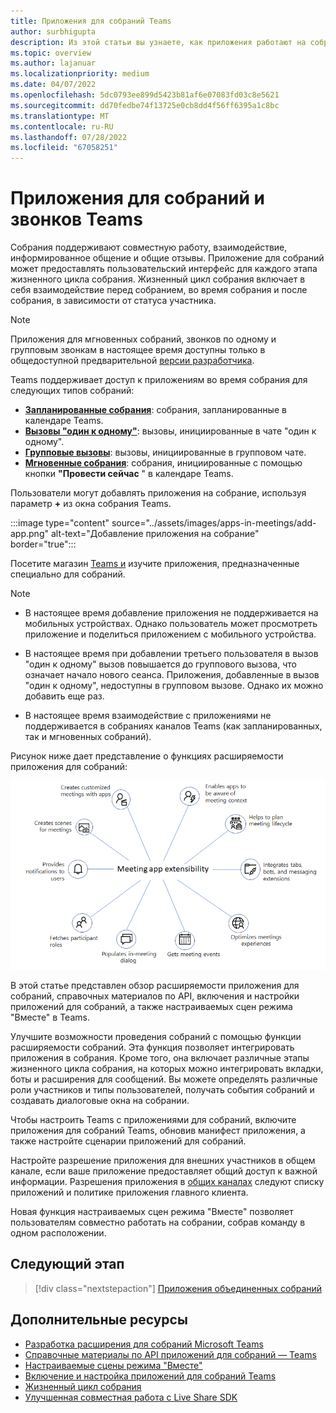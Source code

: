```yaml
---
title: Приложения для собраний Teams
author: surbhigupta
description: Из этой статьи вы узнаете, как приложения работают на собраниях Microsoft Teams на основе роли участника и пользователя, а также расширяемости приложений.
ms.topic: overview
ms.author: lajanuar
ms.localizationpriority: medium
ms.date: 04/07/2022
ms.openlocfilehash: 5dc0793ee899d5423b81af6e07083fd03c8e5621
ms.sourcegitcommit: dd70fedbe74f13725e0cb8dd4f56ff6395a1c8bc
ms.translationtype: MT
ms.contentlocale: ru-RU
ms.lasthandoff: 07/28/2022
ms.locfileid: "67058251"
---
```

# <a name="apps-for-teams-meetings-and-calls"></a>Приложения для собраний и звонков Teams

Собрания поддерживают совместную работу, взаимодействие, информированное общение и общие отзывы. Приложение для собраний может предоставлять пользовательский интерфейс для каждого этапа жизненного цикла собрания. Жизненный цикл собрания включает в себя взаимодействие перед собранием, во время собрания и после собрания, в зависимости от статуса участника.

> [!Note]
>
> Приложения для мгновенных собраний, звонков по одному и групповым звонкам в настоящее время доступны только в общедоступной предварительной [версии разработчика](~/resources/dev-preview/developer-preview-intro.md).

Teams поддерживает доступ к приложениям во время собрания для следующих типов собраний:

* [**Запланированные собрания**](https://support.microsoft.com/office/schedule-a-meeting-in-teams-943507a9-8583-4c58-b5d2-8ec8265e04e5#ID0EFBD=Desktop): собрания, запланированные в календаре Teams.
* [**Вызовы "один к одному"**](https://support.microsoft.com/office/start-a-call-from-a-chat-in-teams-f5138c9d-df4c-43d8-9cf6-53400c1a7798): вызовы, инициированные в чате "один к одному".
* [**Групповые вызовы**](https://support.microsoft.com/office/start-a-call-from-a-chat-in-teams-f5138c9d-df4c-43d8-9cf6-53400c1a7798): вызовы, инициированные в групповом чате.
* [**Мгновенные собрания**](https://support.microsoft.com/office/start-an-instant-meeting-in-teams-ff95e53f-8231-4739-87fa-00b9723f4ef5): собрания, инициированные с помощью кнопки **"Провести сейчас** " в календаре Teams.

Пользователи могут добавлять приложения на собрание, используя параметр **+** из окна собрания Teams.

:::image type="content" source="../assets/images/apps-in-meetings/add-app.png" alt-text="Добавление приложения на собрание" border="true":::

Посетите магазин [Teams и](https://go.microsoft.com/fwlink/p/?LinkID=2183121) изучите приложения, предназначенные специально для собраний.

> [!Note]
>
> * В настоящее время добавление приложения не поддерживается на мобильных устройствах. Однако пользователь может просмотреть приложение и поделиться приложением с мобильного устройства.
>
> * В настоящее время при добавлении третьего пользователя в вызов "один к одному" вызов повышается до группового вызова, что означает начало нового сеанса. Приложения, добавленные в вызов "один к одному", недоступны в групповом вызове. Однако их можно добавить еще раз.
>
> * В настоящее время взаимодействие с приложениями не поддерживается в собраниях каналов Teams (как запланированных, так и мгновенных собраний).

Рисунок ниже дает представление о функциях расширяемости приложения для собраний:

![Расширяемость приложения для собраний](../assets/images/apps-in-meetings/meetingappextensibility.png)

В этой статье представлен обзор расширяемости приложения для собраний, справочных материалов по API, включения и настройки приложений для собраний, а также настраиваемых сцен режима "Вместе" в Teams.

Улучшите возможности проведения собраний с помощью функции расширяемости собраний. Эта функция позволяет интегрировать приложения в собрания. Кроме того, она включает различные этапы жизненного цикла собрания, на которых можно интегрировать вкладки, боты и расширения для сообщений. Вы можете определять различные роли участников и типы пользователей, получать события собраний и создавать диалоговые окна на собрании.

Чтобы настроить Teams с приложениями для собраний, включите приложения для собраний Teams, обновив манифест приложения, а также настройте сценарии приложений для собраний.

Настройте разрешение приложения для внешних участников в общем канале, если ваше приложение предоставляет общий доступ к важной информации. Разрешения приложения в [общих каналах](../concepts/build-and-test/Shared-channels.md) следуют списку приложений и политике приложения главного клиента.

Новая функция настраиваемых сцен режима "Вместе" позволяет пользователям совместно работать на собрании, собрав команду в одном расположении.

## <a name="next-step"></a>Следующий этап

> [!div class="nextstepaction"]
> [Приложения объединенных собраний](meeting-app-extensibility.md)

## <a name="see-also"></a>Дополнительные ресурсы

* [Разработка расширения для собраний Microsoft Teams](~/apps-in-teams-meetings/design/designing-apps-in-meetings.md)
* [Справочные материалы по API приложений для собраний — Teams](~/apps-in-teams-meetings/api-references.md)
* [Настраиваемые сцены режима "Вместе"](~/apps-in-teams-meetings/teams-together-mode.md)
* [Включение и настройка приложений для собраний Teams](~/apps-in-teams-meetings/enable-and-configure-your-app-for-teams-meetings.md)
* [Жизненный цикл собрания](meeting-app-extensibility.md#meeting-lifecycle)
* [Улучшенная совместная работа с Live Share SDK](teams-live-share-overview.md)
